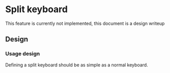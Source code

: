 # Split keyboard

<div class="warning">
This feature is currently not implemented, this document is a design writeup
</div>

## Design

### Usage design

Defining a split keyboard should be as simple as a normal keyboard.
